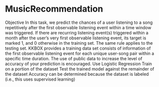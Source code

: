 # MusicRecommendation
Objective In this task, we predict the chances of a user listening to a song repetitively after the first observable listening event within a time window was triggered. If there are recurring listening event(s) triggered within a month after the user’s very first observable listening event, its target is marked 1, and 0 otherwise in the training set. The same rule applies to the testing set. KKBOX provides a training data set consists of information of the first observable listening event for each unique user-song pair within a specific time duration. The use of public data to increase the level of accuracy of your prediction is encouraged. Use Logistic Regression Train on a portion of the dataset Test the trained model against the remainder of the dataset Accuracy can be determined because the dataset is labeled (i.e., this uses supervised learning)
